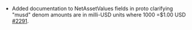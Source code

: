 * Added documentation to NetAssetValues fields in proto clarifying "musd" denom amounts are in milli-USD units where 1000 =$1.00 USD [#2291](https://github.com/provenance-io/provenance/issues/2291).
